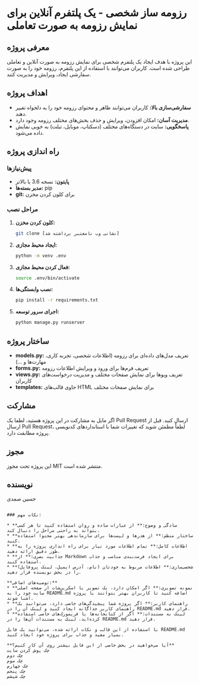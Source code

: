 # رزومه ساز شخصی - یک پلتفرم آنلاین برای نمایش رزومه به صورت تعاملی

## معرفی پروژه
این پروژه با هدف ایجاد یک پلتفرم شخصی برای نمایش رزومه به صورت آنلاین و تعاملی طراحی شده است. کاربران می‌توانند با استفاده از این پلتفرم، رزومه خود را به صورت سفارشی ایجاد، ویرایش و مدیریت کنند.

## اهداف پروژه
* **سفارشی‌سازی بالا:** کاربران می‌توانند ظاهر و محتوای رزومه خود را به دلخواه تغییر دهند.
* **مدیریت آسان:** امکان افزودن، ویرایش و حذف بخش‌های مختلف رزومه وجود دارد.
* **پاسخگویی:** سایت در دستگاه‌های مختلف (دسکتاپ، موبایل، تبلت) به خوبی نمایش داده می‌شود.

## راه اندازی پروژه

### پیش‌نیازها
* **پایتون:** نسخه 3.6 یا بالاتر
* **مدیر بسته‌ها:** pip
* **git:** برای کلون کردن مخزن

### مراحل نصب
1. **کلون کردن مخزن:**
   ```bash
   git clone [نشانی وب نامعتبر برداشته شد]
   ```
2. **ایجاد محیط مجازی:**
   ```bash
   python -m venv .env
   ```
3. **فعال کردن محیط مجازی:**
   ```bash
   source .env/bin/activate
   ```
4. **نصب وابستگی‌ها:**
   ```bash
   pip install -r requirements.txt
   ```
5. **اجرای سرور توسعه:**
   ```bash
   python manage.py runserver
   ```

## ساختار پروژه
* **models.py:** تعریف مدل‌های داده‌ای برای رزومه (اطلاعات شخصی، تجربه کاری، مهارت‌ها و ...)
* **forms.py:** تعریف فرم‌ها برای ورود و ویرایش اطلاعات رزومه
* **views.py:** تعریف ویوها برای نمایش صفحات مختلف و مدیریت درخواست‌های کاربران
* **templates:** حاوی قالب‌های HTML برای نمایش صفحات مختلف

## مشارکت
اگر مایل به مشارکت در این پروژه هستید، لطفا یک Pull Request ارسال کنید. قبل از ارسال Pull Request، لطفاً مطمئن شوید که تغییرات شما با استانداردهای کدنویسی پروژه مطابقت دارد.

## مجوز
این پروژه تحت مجوز MIT منتشر شده است.

## نویسنده
حسین صمدی
```

### نکات مهم:

* **سادگی و وضوح:** از عبارات ساده و روان استفاده کنید تا هر کسی بتواند به راحتی مراحل را دنبال کند.
* **ساختار منظم:** از هدرها و لیست‌ها برای سازماندهی بهتر محتوا استفاده کنید.
* **اطلاعات کامل:** تمام اطلاعات مورد نیاز برای راه اندازی پروژه را به طور دقیق ارائه دهید.
* **جذابیت بصری:** از Markdown برای ایجاد فرمت‌بندی مناسب و جذاب استفاده کنید.
* **شخصی‌سازی:** اطلاعات مربوط به خودتان (نام، آدرس ایمیل، لینک پروفایل) را در بخش نویسنده قرار دهید.

**توصیه‌های اضافی:**
* **نمونه تصویری:** اگر امکان دارد، یک تصویر یا اسکرین‌شات از صفحه اصلی سایت خود را به README.md اضافه کنید تا کاربران بهتر بتوانند با پروژه آشنا شوند.
* **راهنمای کاربر:** اگر پروژه شما پیچیدگی‌های خاصی دارد، می‌توانید یک راهنمای کاربر جداگانه ایجاد کنید و لینک آن را در README.md قرار دهید.
* **لینک به مستندات:** اگر از کتابخانه‌ها یا فریمورک‌های خاصی استفاده کرده‌اید، لینک به مستندات آن‌ها را در README.md قرار دهید.

با استفاده از این قالب و نکات ارائه شده، می‌توانید یک فایل README.md بسیار مفید و جذاب برای پروژه خود ایجاد کنید. 

**آیا می‌خواهید در بخش خاصی از این فایل بیشتر روی آن کار کنیم؟** 
چک پوش کردن سایت
چک دوم 
چک سوم
چک چهارم
چک پنجم
چک شیشم